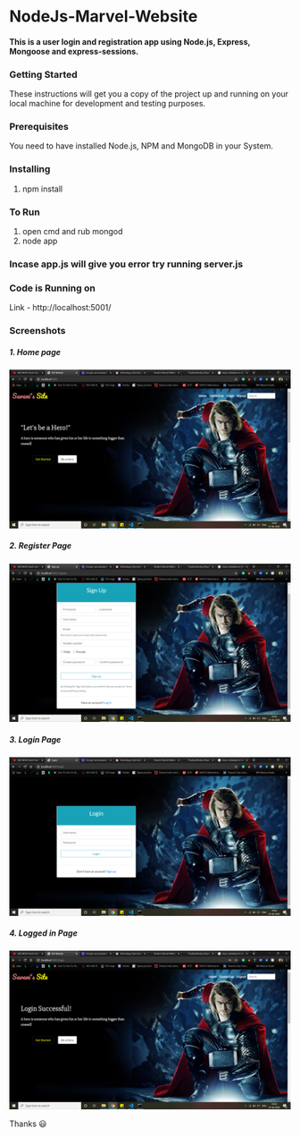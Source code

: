 # NodeJs-Marvel-Website
#### This is a user login and registration app using Node.js, Express, Mongoose and express-sessions.
### Getting Started   
These instructions will get you a copy of the project up and running on your local machine for development and testing purposes. 

### Prerequisites
You need to have installed Node.js, NPM and MongoDB in your System.

### Installing
1. npm install

### To Run
1. open cmd and rub mongod
2. node app

### Incase app.js will give you error try running server.js

### Code is Running on
Link - http://localhost:5001/   

### Screenshots
##### 1. Home page
![home](home.png)
##### 2. Register Page
![register](register.png)
##### 3. Login Page
![login](login.png)
##### 4. Logged in Page
![loggedin](loggedin.png)


Thanks 😃
